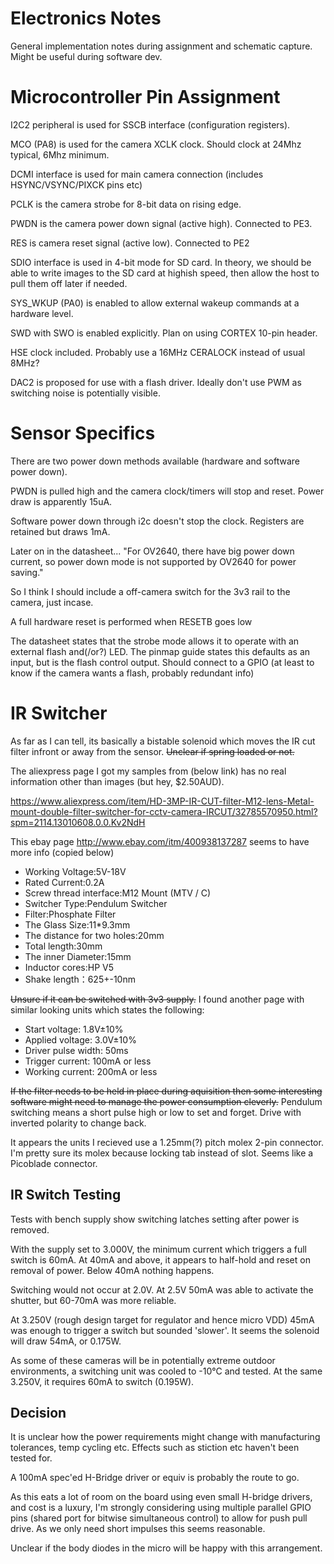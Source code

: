 # Electronics Notes

General implementation notes during assignment and schematic capture. Might be useful during software dev.

# Microcontroller Pin Assignment

I2C2 peripheral is used for SSCB interface (configuration registers).

MCO (PA8) is used for the camera XCLK clock. Should clock at 24Mhz typical, 6Mhz minimum.

DCMI interface is used for main camera connection (includes HSYNC/VSYNC/PIXCK pins etc)

PCLK is the camera strobe for 8-bit data on rising edge.

PWDN is the camera power down signal (active high). Connected to PE3.

RES is camera reset signal (active low). Connected to PE2

SDIO interface is used in 4-bit mode for SD card. In theory, we should be able to write images to the SD card at highish speed, then allow the host to pull them off later if needed.

SYS_WKUP (PA0) is enabled to allow external wakeup commands at a hardware level.

SWD with SWO is enabled explicitly. Plan on using CORTEX 10-pin header.

HSE clock included. Probably use a 16MHz CERALOCK instead of usual 8MHz?

DAC2 is proposed for use with a flash driver. Ideally don't use PWM as switching noise is potentially visible.

# Sensor Specifics

There are two power down methods available (hardware and software power down).

PWDN is pulled high and the camera clock/timers will stop and reset.
Power draw is apparently 15uA.

Software power down through i2c doesn't stop the clock. Registers are retained but draws 1mA.

Later on in the datasheet...
"For OV2640, there have big power down current, so power down mode is not supported by OV2640 for power saving."

So I think I should include a off-camera switch for the 3v3 rail to the camera, just incase.


A full hardware reset is performed when RESETB goes low

The datasheet states that the strobe mode allows it to operate with an external flash and(/or?) LED. The pinmap guide states this defaults as an input, but is the flash control output.
Should connect to a GPIO (at least to know if the camera wants a flash, probably redundant info)


# IR Switcher

As far as I can tell, its basically a bistable solenoid which moves the IR cut filter infront or away from the sensor. ~~Unclear if spring loaded or not.~~

The aliexpress page I got my samples from (below link) has no real information other than images (but hey, $2.50AUD).

https://www.aliexpress.com/item/HD-3MP-IR-CUT-filter-M12-lens-Metal-mount-double-filter-switcher-for-cctv-camera-IRCUT/32785570950.html?spm=2114.13010608.0.0.Kv2NdH 

This ebay page http://www.ebay.com/itm/400938137287 seems to have more info (copied below)

- Working Voltage:5V-18V
- Rated Current:0.2A
- Screw thread interface:M12 Mount (MTV / C)
- Switcher Type:Pendulum Switcher
- Filter:Phosphate Filter
- The Glass Size:11*9.3mm
- The distance for two holes:20mm
- Total length:30mm
- The inner Diameter:15mm
- Inductor cores:HP V5
- Shake length：625+-10nm

~~Unsure if it can be switched with 3v3 supply.~~ I found another page with similar looking units which states the following:

- Start voltage: 1.8V±10%
- Applied voltage: 3.0V±10%
- Driver pulse width: 50ms
- Trigger current: 100mA or less
- Working current: 200mA or less

~~If the filter needs to be held in place during aquisition then some interesting software might need to manage the power consumption cleverly.~~ Pendulum switching means a short pulse high or low to set and forget. Drive with inverted polarity to change back.

It appears the units I recieved use a 1.25mm(?) pitch molex 2-pin connector. I'm pretty sure its molex because locking tab instead of slot. Seems like a Picoblade connector.

## IR Switch Testing

Tests with bench supply show switching latches setting after power is removed.

With the supply set to 3.000V, the minimum current which triggers a full switch is 60mA. At 40mA and above, it appears to half-hold and reset on removal of power. Below 40mA nothing happens.

Switching would not occur at 2.0V. At 2.5V 50mA was able to activate the shutter, but 60-70mA was more reliable.

At 3.250V (rough design target for regulator and hence micro VDD) 45mA was enough to trigger a switch but sounded 'slower'. It seems the solenoid will draw 54mA, or 0.175W.

As some of these cameras will be in potentially extreme outdoor environments, a switching unit was cooled to -10°C and tested. At the same 3.250V, it requires 60mA to switch (0.195W). 

## Decision

It is unclear how the power requirements might change with manufacturing tolerances, temp cycling etc. Effects such as stiction etc haven't been tested for.

A 100mA spec'ed H-Bridge driver or equiv is probably the route to go.

As this eats a lot of room on the board using even small H-bridge drivers, and cost is a luxury, I'm strongly considering using multiple parallel GPIO pins (shared port for bitwise simultaneous control) to allow for push pull drive. As we only need short impulses this seems reasonable.

Unclear if the body diodes in the micro will be happy with this arrangement.



